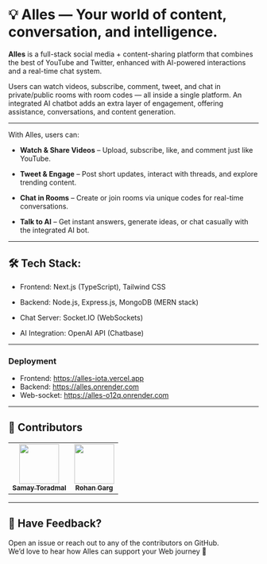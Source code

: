 # 💡 Alles — Your world of content, conversation, and intelligence.

**Alles** is a full-stack social media + content-sharing platform that combines the best of YouTube and Twitter, enhanced with AI-powered interactions and a real-time chat system.

Users can watch videos, subscribe, comment, tweet, and chat in private/public rooms with room codes — all inside a single platform. An integrated AI chatbot adds an extra layer of engagement, offering assistance, conversations, and content generation.

---

With Alles, users can:

- **Watch & Share Videos** – Upload, subscribe, like, and comment just like YouTube.

- **Tweet & Engage** – Post short updates, interact with threads, and explore trending content.

- **Chat in Rooms** – Create or join rooms via unique codes for real-time conversations.

- **Talk to AI** – Get instant answers, generate ideas, or chat casually with the integrated AI bot.

---
## 🛠 Tech Stack:

- Frontend: Next.js (TypeScript), Tailwind CSS

- Backend: Node.js, Express.js, MongoDB (MERN stack)

- Chat Server: Socket.IO (WebSockets)

- AI Integration: OpenAI API (Chatbase)

---
### Deployment

- Frontend: https://alles-iota.vercel.app
- Backend: https://alles.onrender.com
- Web-socket: https://alles-o12q.onrender.com

---

## 📢 Contributors

<table>
  <tr>
    <td align="center">
      <a href="https://github.com/Samayyy96">
        <img src="https://avatars.githubusercontent.com/Samayyy96" width="80px;" alt=""/>
        <br /><sub><b>Samay Toradmal</b></sub>
      </a>
    </td>
     <td align="center">
      <a href="https://github.com/Rohan-droid7341">
        <img src="https://avatars.githubusercontent.com/Rohan-droid7341" width="80px;" alt=""/>
        <br /><sub><b>Rohan Garg</b></sub>
      </a>
    </td>
  </tr>
</table>

---

## 💬 Have Feedback?

Open an issue or reach out to any of the contributors on GitHub.  
We’d love to hear how Alles can support your Web journey 🚀
